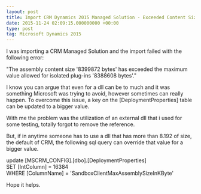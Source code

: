 ```yaml
---
layout: post
title: Import CRM Dynamics 2015 Managed Solution - Exceeded Content Size
date: 2015-11-24 02:09:15.000000000 +00:00
type: post
tag: Microsoft Dynamics 2015
---
```



<p>I was importing a CRM Managed Solution and the import failed with the following error:</p>

<p><span>&quot;The assembly content size '8399872 bytes' has exceeded the maximum value allowed for isolated plug-ins '8388608 bytes'.&quot;</span><br /></p>

<p><span>I know you can argue that even for a dll can be to much and it was something Microsoft was trying to avoid, however sometimes can really happen. To overcome this issue, a key on the [DeploymentProperties] table can be updated to a bigger value.</span></p>

<p><span>With me the problem was the utilization of an external dll that i used for some testing, totally forgot to remove the reference.</span></p>

<p><span>But, if in anytime someone has to use a dll that has more than 8.192 of size, the default of CRM, the following sql query can override that value for a bigger value.</span></p>

<p><span><span>update [MSCRM_CONFIG].[dbo].[DeploymentProperties]<br />SET [IntColumn] = 16384<br />WHERE [ColumnName] = 'SandboxClientMaxAssemblySizeInKByte'</span><br /></span></p>

<p><span>Hope it helps.</span></p>
<p></p>

